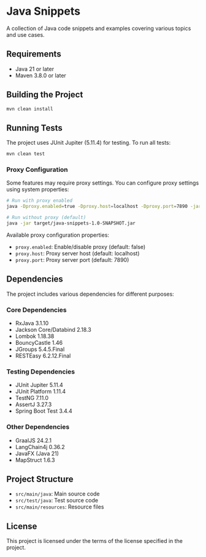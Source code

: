 # Java Snippets

A collection of Java code snippets and examples covering various topics and use cases.

## Requirements

- Java 21 or later
- Maven 3.8.0 or later

## Building the Project

```bash
mvn clean install
```

## Running Tests

The project uses JUnit Jupiter (5.11.4) for testing. To run all tests:

```bash
mvn clean test
```

### Proxy Configuration

Some features may require proxy settings. You can configure proxy settings using system properties:

```bash
# Run with proxy enabled
java -Dproxy.enabled=true -Dproxy.host=localhost -Dproxy.port=7890 -jar target/java-snippets-1.0-SNAPSHOT.jar

# Run without proxy (default)
java -jar target/java-snippets-1.0-SNAPSHOT.jar
```

Available proxy configuration properties:
- `proxy.enabled`: Enable/disable proxy (default: false)
- `proxy.host`: Proxy server host (default: localhost)
- `proxy.port`: Proxy server port (default: 7890)

## Dependencies

The project includes various dependencies for different purposes:

### Core Dependencies
- RxJava 3.1.10
- Jackson Core/Databind 2.18.3
- Lombok 1.18.38
- BouncyCastle 1.46
- JGroups 5.4.5.Final
- RESTEasy 6.2.12.Final

### Testing Dependencies
- JUnit Jupiter 5.11.4
- JUnit Platform 1.11.4
- TestNG 7.11.0
- AssertJ 3.27.3
- Spring Boot Test 3.4.4

### Other Dependencies
- GraalJS 24.2.1
- LangChain4j 0.36.2
- JavaFX (Java 21)
- MapStruct 1.6.3

## Project Structure

- `src/main/java`: Main source code
- `src/test/java`: Test source code
- `src/main/resources`: Resource files

## License

This project is licensed under the terms of the license specified in the project.